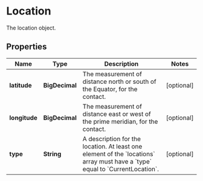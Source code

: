 

# Location

The location object.

## Properties

| Name | Type | Description | Notes |
|------------ | ------------- | ------------- | -------------|
|**latitude** | **BigDecimal** | The measurement of distance north or south of the Equator, for the contact. |  [optional] |
|**longitude** | **BigDecimal** | The measurement of distance east or west of the prime meridian, for the contact. |  [optional] |
|**type** | **String** | A description for the location. At least one element of the &#x60;locations&#x60; array must have a &#x60;type&#x60; equal to &#x60;CurrentLocation&#x60;. |  [optional] |



